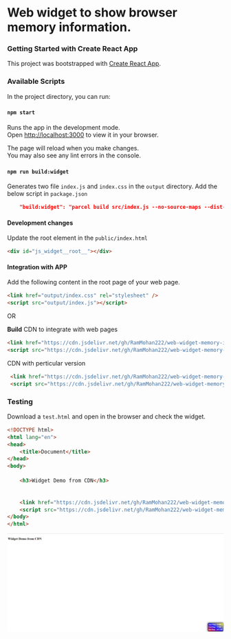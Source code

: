 # Web widget to show browser memory information.

### Getting Started with Create React App

This project was bootstrapped with [Create React App](https://github.com/facebook/create-react-app).

### Available Scripts

In the project directory, you can run:

#### `npm start`

Runs the app in the development mode.\
Open [http://localhost:3000](http://localhost:3000) to view it in your browser.

The page will reload when you make changes.\
You may also see any lint errors in the console.

#### `npm run build:widget` 

Generates two file `index.js` and `index.css` in the `output` directory.
Add the below script in `package.json`
```json
    "build:widget": "parcel build src/index.js --no-source-maps --dist-dir output"
```

#### Development changes

Update the root element in the `public/index.html`
```html
<div id="js_widget__root__"></div>
```

#### Integration with APP

Add the following content in the root page of your web page. 
```html
<link href="output/index.css" rel="stylesheet" />
<script src="output/index.js"></script>
```

OR

__Build__ CDN to integrate with web pages
```html
<link href="https://cdn.jsdelivr.net/gh/RamMohan222/web-widget-memory-info/output/index.css" rel="stylesheet" />
<script src="https://cdn.jsdelivr.net/gh/RamMohan222/web-widget-memory-info/output/index.js"></script>
```
CDN with perticular version
```html
 <link href="https://cdn.jsdelivr.net/gh/RamMohan222/web-widget-memory-info@v1.0.3/output/index.css" rel="stylesheet" />
 <script src="https://cdn.jsdelivr.net/gh/RamMohan222/web-widget-memory-info@v1.0.3/output/index.js"></script>
```

### Testing
Download a `test.html` and open in the browser and check the widget.
```html
<!DOCTYPE html>
<html lang="en">
<head>
    <title>Document</title>
</head>
<body>

    <h3>Widget Demo from CDN</h3>


    <link href="https://cdn.jsdelivr.net/gh/RamMohan222/web-widget-memory-info@v1.0.3/output/index.css" rel="stylesheet" />
    <script src="https://cdn.jsdelivr.net/gh/RamMohan222/web-widget-memory-info@v1.0.3/output/index.js"></script>
</body>
</html>
```
![alt output](https://github.com/RamMohan222/web-widget-memory-info/blob/main/widget-output.png?raw=true)
